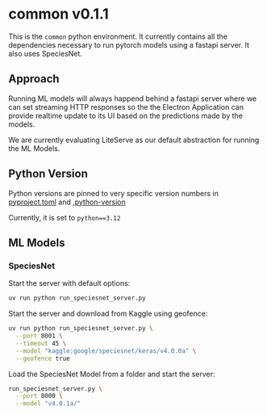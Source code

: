 # common v0.1.1

This is the `common` python environment.
It currently contains all the dependencies necessary to run pytorch models
using a fastapi server. It also uses SpeciesNet.

## Approach

Running ML models will always happend behind a fastapi server where we can set
streaming HTTP responses so the the Electron Application can provide realtime
update to its UI based on the predictions made by the models.

We are currently evaluating LiteServe as our default abstraction for running
the ML Models.

## Python Version

Python versions are pinned to very specific version numbers in
[pyproject.toml](./pyproject.toml) and [.python-version](./.python-version)

Currently, it is set to `python==3.12`

## ML Models

### SpeciesNet

Start the server with default options:

```bash
uv run python run_speciesnet_server.py
```

Start the server and download from Kaggle using geofence:

```bash
uv run python run_speciesnet_server.py \
  --port 8001 \
  --timeout 45 \
  --model "kaggle:google/speciesnet/keras/v4.0.0a" \
  --geofence true
```

Load the SpeciesNet Model from a folder and start the server:

```bash
run_speciesnet_server.py \
  --port 8000 \
  --model "v4.0.1a/"
```
